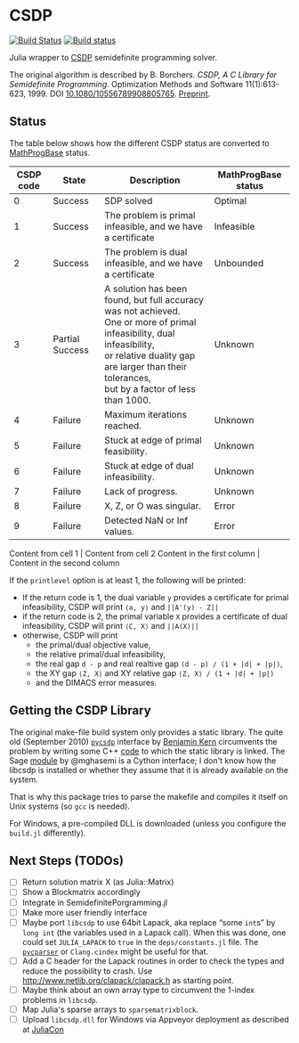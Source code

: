# CSDP

[![Build Status](https://travis-ci.org/EQt/CSDP.jl.svg?branch=master)](https://travis-ci.org/EQt/CSDP.jl)
[![Build status](https://ci.appveyor.com/api/projects/status/23qb5jkbbhx4ritw/branch/master?svg=true)](https://ci.appveyor.com/project/EQt/csdp-jl)


Julia wrapper to [CSDP](https://projects.coin-or.org/Csdp) semidefinite programming solver.

The original algorithm is described by
B. Borchers.
*CSDP, A C Library for Semidefinite Programming*.
Optimization Methods and Software 11(1):613-623, 1999.
DOI [10.1080/10556789908805765](http://dx.doi.org/10.1080/10556789908805765).
[Preprint](http://euler.nmt.edu/~brian/csdppaper.pdf).

## Status

The table below shows how the different CSDP status are converted to [MathProgBase](https://github.com/JuliaOpt/MathProgBase.jl) status.

CSDP code | State           | Description                                                        | MathProgBase status |
--------- | --------------- | ------------------------------------------------------------------ | ------------------- |
0         | Success         | SDP solved                                                         | Optimal             |
1         | Success         | The problem is primal infeasible, and we have a certificate        | Infeasible          |
2         | Success         | The problem is dual infeasible, and we have a certificate          | Unbounded           |
3         | Partial Success | A solution has been found, but full accuracy was not achieved.<br> One or more of primal infeasibility, dual infeasibility,<br> or relative duality gap are larger than their tolerances,<br> but by a factor of less than 1000.                                 | Unknown             |
4         | Failure         | Maximum iterations reached.                                        | Unknown             |
5         | Failure         | Stuck at edge of primal feasibility.                               | Unknown             |
6         | Failure         | Stuck at edge of dual infeasibility.                               | Unknown             |
7         | Failure         | Lack of progress.                                                  | Unknown             |
8         | Failure         | X, Z, or O was singular.                                           | Error               |
9         | Failure         | Detected NaN or Inf values.                                        | Error               |

Content from cell 1 | Content from cell 2
Content in the first column | Content in the second column

If the `printlevel` option is at least 1, the following will be printed:

* If the return code is 1, the dual variable `y` provides a certificate for primal infeasibility, CSDP will print `⟨a, y⟩` and `||A'(y) - Z||`
* if the return code is 2, the primal variable `X` provides a certificate of dual infeasibility, CSDP will print `⟨C, X⟩` and `||A(X)||`
* otherwise, CSDP will print
  * the primal/dual objective value,
  * the relative primal/dual infeasibility,
  * the real gap `d - p` and real realtive gap `(d - p) / (1 + |d| + |p|)`,
  * the XY gap `⟨Z, X⟩` and XY relative gap `⟨Z, X⟩ / (1 + |d| + |p|)`
  * and the DIMACS error measures.

## Getting the CSDP Library
The original make-file build system only provides a static library.
The quite old (September 2010) [`pycsdp`](https://github.com/BenjaminKern/pycsdp) interface by [Benjamin Kern](http://ifatwww.et.uni-magdeburg.de/syst/about_us/people/kern/index.shtml) circumvents the problem by writing some C++ [code](https://github.com/BenjaminKern/pycsdp/tree/master/CXX) to which the static library is linked.
The Sage [module](https://github.com/mghasemi/pycsdp) by @mghasemi is a Cython interface; I don't know how the libcsdp is installed or whether they assume that it is already available on the system.

That is why this package tries to parse the makefile and compiles it itself on Unix systems (so `gcc` is needed).
<!-- ~~Furthermore `libblas` and `liblapack` are needed to be installed.~~ -->
For Windows, a pre-compiled DLL is downloaded (unless you configure the `build.jl` differently).

<!-- On Windows you need the MinGW `gcc` compiler available in the `PATH`.
    Currently, only the Win32 builds work. -->


## Next Steps (TODOs)
- [ ] Return solution matrix X (as Julia::Matrix)
- [ ] Show a Blockmatrix accordingly
- [ ] Integrate in SemidefinitePorgramming.jl
- [ ] Make more user friendly interface
- [ ] Maybe port `libcsdp` to use 64bit Lapack, aka replace “some `int`s” by `long int` (the variables used in a Lapack call).
      When this was done, one could set `JULIA_LAPACK` to `true` in the `deps/constants.jl` file.
      The [`pycparser`](https://github.com/eliben/pycparser) or `Clang.cindex` might be useful for that.
- [ ] Add a C header for the Lapack routines in order to check the types and reduce the possibility to crash.
      Use http://www.netlib.org/clapack/clapack.h as starting point.
- [ ] Maybe think about an own array type to circumvent the 1-index problems in `libcsdp`.
- [ ] Map Julia's sparse arrays to `sparsematrixblock`.
- [ ] Upload `libcsdp.dll` for Windows via Appveyor deployment as described at
      [JuliaCon](https://www.youtube.com/watch?v=XKdKdfHB2KM&index=12&list=PLP8iPy9hna6SQPwZUDtAM59-wPzCPyD_S)
